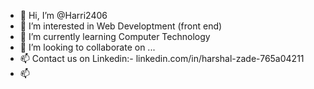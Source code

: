 - 👋 Hi, I’m @Harri2406
- 👀 I’m interested in Web Developtment (front end)
- 🌱 I’m currently learning Computer Technology
- 💞️ I’m looking to collaborate on ...
- 📫 Contact us on Linkedin:- linkedin.com/in/harshal-zade-765a04211
- 📫 

<!---
Harri2406/Harri2406 is a ✨ special ✨ repository because its `README.md` (this file) appears on your GitHub profile.
You can click the Preview link to take a look at your changes.
--->
